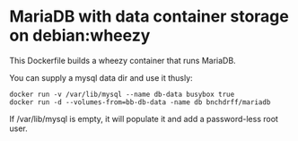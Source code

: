MariaDB with data container storage on debian:wheezy
====================================================

This Dockerfile builds a wheezy container that runs MariaDB.

You can supply a mysql data dir and use it thusly:

```
docker run -v /var/lib/mysql --name db-data busybox true
docker run -d --volumes-from=bb-db-data -name db bnchdrff/mariadb
```

If /var/lib/mysql is empty, it will populate it and add a password-less root user.

